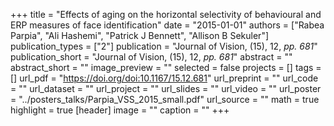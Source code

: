 +++
title = "Effects of aging on the horizontal selectivity of behavioural and ERP measures of face identification"
date = "2015-01-01"
authors = ["Rabea Parpia", "Ali Hashemi", "Patrick J Bennett", "Allison B Sekuler"]
publication_types = ["2"]
publication = "Journal of Vision, (15), 12, _pp. 681_"
publication_short = "Journal of Vision, (15), 12, _pp. 681_"
abstract = ""
abstract_short = ""
image_preview = ""
selected = false
projects = []
tags = []
url_pdf = "https://doi.org/doi:10.1167/15.12.681"
url_preprint = ""
url_code = ""
url_dataset = ""
url_project = ""
url_slides = ""
url_video = ""
url_poster = "../posters_talks/Parpia_VSS_2015_small.pdf"
url_source = ""
math = true
highlight = true
[header]
image = ""
caption = ""
+++
